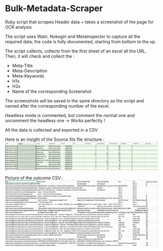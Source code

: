 # Bulk-Metadata-Scraper
Ruby script that scrapes Header data + takes a screenshot of the page for OCR analysis

The script uses Watir, Nokogiri and MetaInspector to capture all the required data; the code is fully documented, starting from bottom to the up.

The script collects, collects from the first sheet of an excel all the URL.
Then, it will check and collect the :
- Meta-Title
- Meta-Description
- Meta-Keywords
- H1s
- H2s
- Name of the corresponding Screenshot

The screenshots will be saved in the same directory as the script and named after the corresponding number of the excel.

Headless mode is commented, but comment the normal one and uncomment the headless one -> Works perfectly !

All the data is collected and exported in a CSV

Here is an insight of the Source Xls file structure : 
![Screenshot](screenshot.png)

Picture of the outcome CSV : 
![Screenshot](outcome.png)